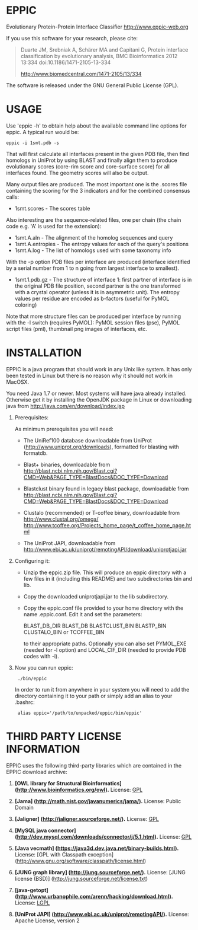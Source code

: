 EPPIC
=====

Evolutionary Protein-Protein Interface Classifier
http://www.eppic-web.org

If you use this software for your research, please cite:
 
> Duarte JM, Srebniak A, Schärer MA and Capitani G, Protein interface 
> classification by evolutionary analysis, BMC Bioinformatics 2012 13:334 
> doi:10.1186/1471-2105-13-334 
>
> http://www.biomedcentral.com/1471-2105/13/334

The software is released under the GNU General Public License (GPL).


USAGE
=====

Use 'eppic -h' to obtain help about the available command line options for 
eppic. A typical run would be:

    eppic -i 1smt.pdb -s

That will first calculate all interfaces present in the given PDB file,
then find homologs in UniProt by using BLAST and finally align them to 
produce evolutionary scores (core-rim score and core-surface score) for all
interfaces found. The geometry scores will also be output.

Many output files are produced. The most important one is the .scores 
file containing the scoring for the 3 indicators and for the combined 
consensus calls:
  
*  1smt.scores             -  The scores table

Also interesting are the sequence-related files, one per chain (the chain 
code e.g. 'A' is used for the extension):

*  1smt.A.aln              -  The alignment of the homolog sequences and query
*  1smt.A.entropies        -  The entropy values for each of the query's 
                              positions
*  1smt.A.log              -  The list of homologs used with some taxonomy info
  
With the -p option PDB files per interface are produced (interface identified 
by a serial number from 1 to n going from largest interface to smallest).

*  1smt.1.pdb.gz           -  The structure of interface 1: first partner of 
                              interface is in the original PDB file position, 
                              second partner is the one transformed with a 
                              crystal operator (unless it is in asymmetric 
                              unit).
                              The entropy values per residue are encoded as 
                              b-factors (useful for PyMOL coloring) 

Note that more structure files can be produced per interface by running with 
the -l switch (requires PyMOL): PyMOL session files (pse), PyMOL script files 
(pml), thumbnail png images of interfaces, etc.



INSTALLATION
============

EPPIC is a java program that should work in any Unix like system. 
It has only been tested in Linux but there is no reason why it should
not work in MacOSX.

You need Java 1.7 or newer. Most systems will have java already 
installed. Otherwise get it by installing the OpenJDK package in 
Linux or downloading java from http://java.com/en/download/index.jsp


1. Prerequisites:

   As minimum prerequisites you will need:

   - The UniRef100 database downloadable from UniProt 
     (http://www.uniprot.org/downloads), formatted for blasting with 
     formatdb.
   
   - Blast+ binaries, downloadable from 
     http://blast.ncbi.nlm.nih.gov/Blast.cgi?CMD=Web&PAGE_TYPE=BlastDocs&DOC_TYPE=Download

   - Blastclust binary found in legacy blast package, downloadable from 
     http://blast.ncbi.nlm.nih.gov/Blast.cgi?CMD=Web&PAGE_TYPE=BlastDocs&DOC_TYPE=Download
     
   - Clustalo (recommended) or T-coffee binary, downloadable from
     http://www.clustal.org/omega/
     http://www.tcoffee.org/Projects_home_page/t_coffee_home_page.html
     
   - The UniProt JAPI, downloadable from
     http://www.ebi.ac.uk/uniprot/remotingAPI/download/uniprotjapi.jar 
     

2. Configuring it: 
   
   - Unzip the eppic.zip file. This will produce an eppic directory with 
     a few files in it (including this README) and two subdirectories bin
     and lib.
     
   - Copy the downloaded uniprotjapi.jar to the lib subdirectory.
   
   - Copy the eppic.conf file provided to your home directory with the 
     name .eppic.conf. Edit it and set the parameters:
   
      BLAST_DB_DIR
      BLAST_DB
      BLASTCLUST_BIN
      BLASTP_BIN
      CLUSTALO_BIN or TCOFFEE_BIN
   
     to their appropriate paths. 
     Optionally you can also set PYMOL_EXE (needed for -l option) and 
     LOCAL_CIF_DIR (needed to provide PDB codes with -i). 


3. Now you can run eppic:
   
        ./bin/eppic
   
   In order to run it from anywhere in your system you will need to
   add the directory containing it to your path or simply add an alias
   to your .bashrc:
   
        alias eppic='/path/to/unpacked/eppic/bin/eppic'  



THIRD PARTY LICENSE INFORMATION
===============================

EPPIC uses the following third-party libraries
which are contained in the EPPIC download archive:

1.	**[OWL library for Structural Bioinformatics]
	(http://www.bioinformatics.org/owl).**
	License:  [GPL](http://www.gnu.org/copyleft/gpl.html)

2.	**[Jama]
	(http://math.nist.gov/javanumerics/jama/).**
	License:  Public Domain
	
3.	**[Jaligner]
	(http://jaligner.sourceforge.net/).**
	License:  [GPL](http://www.gnu.org/copyleft/gpl.html)
	
4.	**[MySQL java connector]
	(http://dev.mysql.com/downloads/connector/j/5.1.html).**
	License:  [GPL](http://www.gnu.org/copyleft/gpl.html)
	
5.	**[Java vecmath]
	(https://java3d.dev.java.net/binary-builds.html).**
	License:  [GPL with Classpath exception]
			  (http://www.gnu.org/software/classpath/license.html)
	
6.	**[JUNG graph library]
	(http://jung.sourceforge.net/).**
	License:  [JUNG license (BSD)]
			  (http://jung.sourceforge.net/license.txt)
	
7.	**[java-getopt]
	(http://www.urbanophile.com/arenn/hacking/download.html).**
	License:  [LGPL](http://www.gnu.org/licenses/lgpl.html)
	
8.	**[UniProt JAPI]
	(http://www.ebi.ac.uk/uniprot/remotingAPI/).**
	License:  Apache License, version 2


